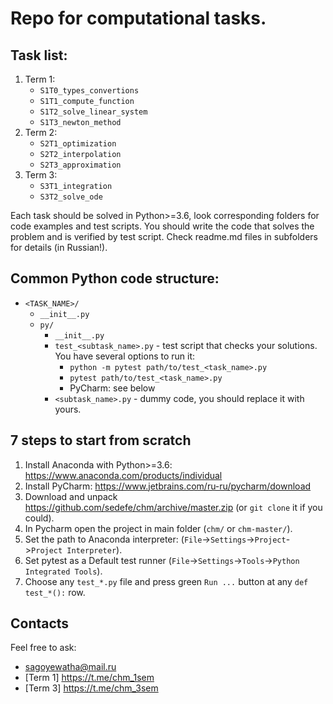 # Repo for computational tasks.

## Task list:
1. Term 1:
    * `S1T0_types_convertions`
    * `S1T1_compute_function`
    * `S1T2_solve_linear_system`
    * `S1T3_newton_method`
1. Term 2:
    * `S2T1_optimization`
    * `S2T2_interpolation`
    * `S2T3_approximation`
1. Term 3:
    * `S3T1_integration`
    * `S3T2_solve_ode`

Each task should be solved in Python>=3.6, look corresponding folders for code examples and test scripts.
You should write the code that solves the problem and is verified by test script. Check readme.md files in subfolders for details (in Russian!).

## Common Python code structure:
* `<TASK_NAME>/`
    * `__init__.py`
    * `py/`
        * `__init__.py`
        * `test_<subtask_name>.py` - test script that checks your solutions. You have several options to run it:
          * `python -m pytest path/to/test_<task_name>.py`
          * `pytest path/to/test_<task_name>.py`
          * PyCharm: see below
        * `<subtask_name>.py` - dummy code, you should replace it with yours.

## 7 steps to start from scratch
1. Install Anaconda with Python>=3.6: https://www.anaconda.com/products/individual
2. Install PyCharm: https://www.jetbrains.com/ru-ru/pycharm/download
3. Download and unpack https://github.com/sedefe/chm/archive/master.zip (or `git clone` it if you could).
4. In Pycharm open the project in main folder (`chm/` or `chm-master/`).
5. Set the path to Anaconda interpreter: (`File`->`Settings`->`Project`->`Project Interpreter`).
6. Set pytest as a Default test runner (`File`->`Settings`->`Tools`->`Python Integrated Tools`).
7. Choose any `test_*.py` file and press green `Run ...` button at any `def test_*():` row.

## Contacts
Feel free to ask:
* sagoyewatha@mail.ru
* [Term 1] https://t.me/chm_1sem
* [Term 3] https://t.me/chm_3sem
